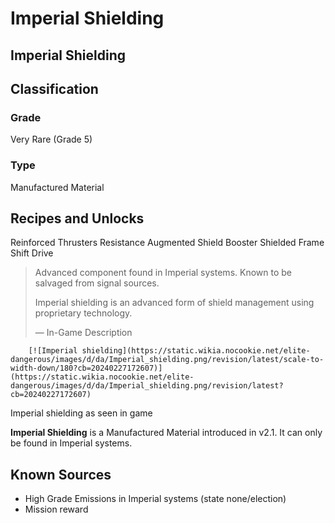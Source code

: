 # Imperial Shielding
##  Imperial Shielding

## Classification

### Grade

Very Rare (Grade 5)

### Type

Manufactured Material

## Recipes and Unlocks

Reinforced Thrusters
 Resistance Augmented Shield Booster
 Shielded Frame Shift Drive

> 
> 
> Advanced component found in Imperial systems. Known to be salvaged from signal sources.
> 
> Imperial shielding is an advanced form of shield management using proprietary technology.
> 
> 
> — In-Game Description
> 

 	 	[![Imperial shielding](https://static.wikia.nocookie.net/elite-dangerous/images/d/da/Imperial_shielding.png/revision/latest/scale-to-width-down/180?cb=20240227172607)](https://static.wikia.nocookie.net/elite-dangerous/images/d/da/Imperial_shielding.png/revision/latest?cb=20240227172607) 	 		 			 		 		 		 			
Imperial shielding as seen in game
 		 	 

**Imperial Shielding** is a Manufactured Material introduced in v2.1. It can only be found in Imperial systems.

## Known Sources

- High Grade Emissions in Imperial systems (state none/election)
- Mission reward